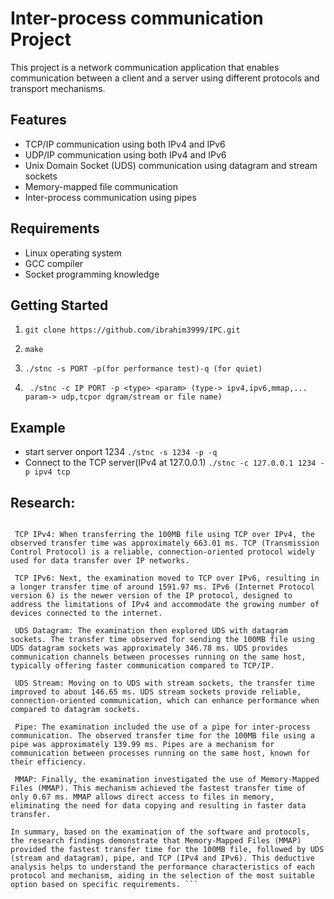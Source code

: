 # Inter-process communication Project

This project is a network communication application that enables communication between a client and a server using different protocols and transport mechanisms.

## Features

- TCP/IP communication using both IPv4 and IPv6
- UDP/IP communication using both IPv4 and IPv6
- Unix Domain Socket (UDS) communication using datagram and stream sockets
- Memory-mapped file communication
- Inter-process communication using pipes

## Requirements

- Linux operating system
- GCC compiler
- Socket programming knowledge

## Getting Started

1) ` git clone https://github.com/ibrahim3999/IPC.git `
   
2) ` make ` 
   
3) ` ./stnc -s PORT -p(for performance test)-q (for quiet) `
  
4) `  ./stnc -c IP PORT -p <type> <param> (type-> ipv4,ipv6,mmap,... param-> udp,tcpor dgram/stream or file name) `
   
 ## Example
 * start server onport 1234 ` ./stnc -s 1234 -p -q `
 * Connect to the TCP server(IPv4 at 127.0.0.1) ` ./stnc -c 127.0.0.1 1234 -p ipv4 tcp `
   
   
## Research:
   ```` The examination focused on transferring a 100MB file and comparing the transfer times using different protocols and mechanisms. The software under examination included TCP (IPv4 and IPv6), Unix Domain Sockets (UDS) with datagram and stream sockets, pipe, and Memory-Mapped Files (MMAP).

    TCP IPv4: When transferring the 100MB file using TCP over IPv4, the observed transfer time was approximately 663.01 ms. TCP (Transmission Control Protocol) is a reliable, connection-oriented protocol widely used for data transfer over IP networks.

    TCP IPv6: Next, the examination moved to TCP over IPv6, resulting in a longer transfer time of around 1591.97 ms. IPv6 (Internet Protocol version 6) is the newer version of the IP protocol, designed to address the limitations of IPv4 and accommodate the growing number of devices connected to the internet.

    UDS Datagram: The examination then explored UDS with datagram sockets. The transfer time observed for sending the 100MB file using UDS datagram sockets was approximately 346.78 ms. UDS provides communication channels between processes running on the same host, typically offering faster communication compared to TCP/IP.

    UDS Stream: Moving on to UDS with stream sockets, the transfer time improved to about 146.65 ms. UDS stream sockets provide reliable, connection-oriented communication, which can enhance performance when compared to datagram sockets.

    Pipe: The examination included the use of a pipe for inter-process communication. The observed transfer time for the 100MB file using a pipe was approximately 139.99 ms. Pipes are a mechanism for communication between processes running on the same host, known for their efficiency.

    MMAP: Finally, the examination investigated the use of Memory-Mapped Files (MMAP). This mechanism achieved the fastest transfer time of only 0.67 ms. MMAP allows direct access to files in memory, eliminating the need for data copying and resulting in faster data transfer.

In summary, based on the examination of the software and protocols, the research findings demonstrate that Memory-Mapped Files (MMAP) provided the fastest transfer time for the 100MB file, followed by UDS (stream and datagram), pipe, and TCP (IPv4 and IPv6). This deductive analysis helps to understand the performance characteristics of each protocol and mechanism, aiding in the selection of the most suitable option based on specific requirements. ```